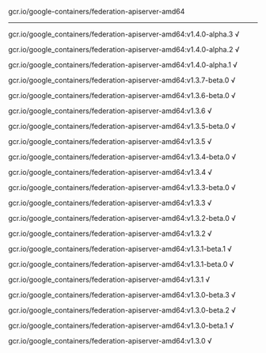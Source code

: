 gcr.io/google-containers/federation-apiserver-amd64 

----
gcr.io/google_containers/federation-apiserver-amd64:v1.4.0-alpha.3 √

gcr.io/google_containers/federation-apiserver-amd64:v1.4.0-alpha.2 √

gcr.io/google_containers/federation-apiserver-amd64:v1.4.0-alpha.1 √

gcr.io/google_containers/federation-apiserver-amd64:v1.3.7-beta.0 √

gcr.io/google_containers/federation-apiserver-amd64:v1.3.6-beta.0 √

gcr.io/google_containers/federation-apiserver-amd64:v1.3.6 √

gcr.io/google_containers/federation-apiserver-amd64:v1.3.5-beta.0 √

gcr.io/google_containers/federation-apiserver-amd64:v1.3.5 √

gcr.io/google_containers/federation-apiserver-amd64:v1.3.4-beta.0 √

gcr.io/google_containers/federation-apiserver-amd64:v1.3.4 √

gcr.io/google_containers/federation-apiserver-amd64:v1.3.3-beta.0 √

gcr.io/google_containers/federation-apiserver-amd64:v1.3.3 √

gcr.io/google_containers/federation-apiserver-amd64:v1.3.2-beta.0 √

gcr.io/google_containers/federation-apiserver-amd64:v1.3.2 √

gcr.io/google_containers/federation-apiserver-amd64:v1.3.1-beta.1 √

gcr.io/google_containers/federation-apiserver-amd64:v1.3.1-beta.0 √

gcr.io/google_containers/federation-apiserver-amd64:v1.3.1 √

gcr.io/google_containers/federation-apiserver-amd64:v1.3.0-beta.3 √

gcr.io/google_containers/federation-apiserver-amd64:v1.3.0-beta.2 √

gcr.io/google_containers/federation-apiserver-amd64:v1.3.0-beta.1 √

gcr.io/google_containers/federation-apiserver-amd64:v1.3.0 √

